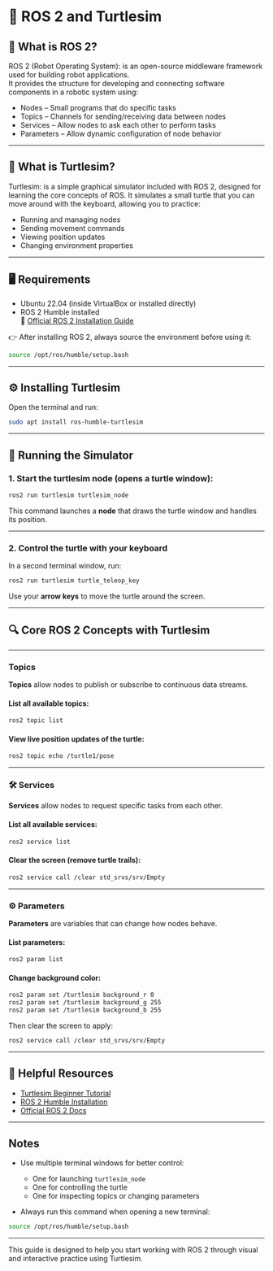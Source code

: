 # 🐢 ROS 2 and Turtlesim

## 📘 What is ROS 2?

ROS 2 (Robot Operating System): is an open-source middleware framework used for building robot applications.  
It provides the structure for developing and connecting software components in a robotic system using:

- Nodes – Small programs that do specific tasks  
- Topics – Channels for sending/receiving data between nodes  
- Services – Allow nodes to ask each other to perform tasks  
- Parameters – Allow dynamic configuration of node behavior

---

## 🐢 What is Turtlesim?

Turtlesim: is a simple graphical simulator included with ROS 2, designed for learning the core concepts of ROS.
It simulates a small turtle that you can move around with the keyboard, allowing you to practice:

- Running and managing nodes
- Sending movement commands
- Viewing position updates
- Changing environment properties

---

## 🖥️ Requirements

- Ubuntu 22.04 (inside VirtualBox or installed directly)
- ROS 2 Humble installed  
  🔗 [Official ROS 2 Installation Guide](https://docs.ros.org/en/humble/Installation/Ubuntu-Install-Debs.html)

👉 After installing ROS 2, always source the environment before using it:
```bash
source /opt/ros/humble/setup.bash
```

---

## ⚙️ Installing Turtlesim

Open the terminal and run:
```bash
sudo apt install ros-humble-turtlesim
```

---

## 🐢 Running the Simulator

### 1. Start the turtlesim node (opens a turtle window):

```bash
ros2 run turtlesim turtlesim_node
```

This command launches a **node** that draws the turtle window and handles its position.

---

### 2. Control the turtle with your keyboard

In a second terminal window, run:
```bash
ros2 run turtlesim turtle_teleop_key
```

Use your **arrow keys** to move the turtle around the screen.

---

## 🔍 Core ROS 2 Concepts with Turtlesim

---

###  Topics

**Topics** allow nodes to publish or subscribe to continuous data streams.

#### List all available topics:
```bash
ros2 topic list
```

#### View live position updates of the turtle:
```bash
ros2 topic echo /turtle1/pose
```

---

### 🛠️ Services

**Services** allow nodes to request specific tasks from each other.

#### List all available services:
```bash
ros2 service list
```

#### Clear the screen (remove turtle trails):
```bash
ros2 service call /clear std_srvs/srv/Empty
```

---

### ⚙️ Parameters

**Parameters** are variables that can change how nodes behave.

#### List parameters:
```bash
ros2 param list
```

#### Change background color:
```bash
ros2 param set /turtlesim background_r 0
ros2 param set /turtlesim background_g 255
ros2 param set /turtlesim background_b 255
```

Then clear the screen to apply:
```bash
ros2 service call /clear std_srvs/srv/Empty
```

---

## 🔗 Helpful Resources

- [Turtlesim Beginner Tutorial](https://docs.ros.org/en/foxy/Tutorials/Beginner-CLI-Tools/Introducing-Turtlesim/Introducing-Turtlesim.html)
- [ROS 2 Humble Installation](https://docs.ros.org/en/humble/Installation/Ubuntu-Install-Debs.html)
- [Official ROS 2 Docs](https://docs.ros.org/en/humble/index.html)

---

## Notes

- Use multiple terminal windows for better control:
  - One for launching `turtlesim_node`
  - One for controlling the turtle
  - One for inspecting topics or changing parameters

- Always run this command when opening a new terminal:
```bash
source /opt/ros/humble/setup.bash
```

---

This guide is designed to help you start working with ROS 2 through visual and interactive practice using Turtlesim.
